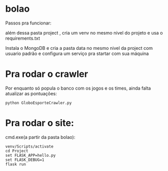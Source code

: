 # bolao

Passos pra funcionar:

além dessa pasta project , cria um venv no mesmo nivel do projeto e usa o requirements.txt

Instala o MongoDB e cria a pasta data no mesmo nivel da project com usuario padrão e configura um serviço pra startar com sua máquina

# Pra rodar o crawler 
Por enquanto só popula o banco com os jogos e os times, ainda falta atualizar as pontuações:
```
python GloboEsporteCrawler.py
```

# Pra rodar o site:

cmd.exe(a partir da pasta bolao):

```
venv/Scripts/activate
cd Project
set FLASK_APP=hello.py
set FLASK_DEBUG=1
flask run
```

